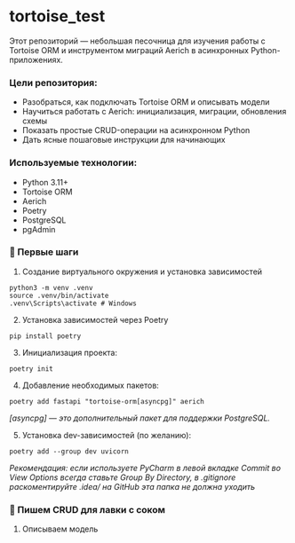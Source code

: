# tortoise_test
Этот репозиторий — небольшая песочница для изучения работы с Tortoise ORM и инструментом миграций Aerich в асинхронных Python-приложениях.

### Цели репозитория:
- Разобраться, как подключать Tortoise ORM и описывать модели
- Научиться работать с Aerich: инициализация, миграции, обновления схемы
- Показать простые CRUD-операции на асинхронном Python
- Дать ясные пошаговые инструкции для начинающих

### Используемые технологии:
- Python 3.11+
- Tortoise ORM
- Aerich
- Poetry
- PostgreSQL
- pgAdmin

### 🚀 Первые шаги

1. Создание виртуального окружения и установка зависимостей
```
python3 -m venv .venv
source .venv/bin/activate  
.venv\Scripts\activate # Windows
```

2. Установка зависимостей через Poetry
```
pip install poetry
```
3. Инициализация проекта:
```
poetry init
```
4. Добавление необходимых пакетов:
```
poetry add fastapi "tortoise-orm[asyncpg]" aerich
```
*[asyncpg] — это дополнительный пакет для поддержки PostgreSQL.*

5. Установка dev-зависимостей (по желанию):
```
poetry add --group dev uvicorn
```

*Рекомендация: 
если используете PyCharm в левой вкладке Commit 
во View Options всегда ставьте Group By Directory,
в .gitignore раскоментируйте .idea/ на GitHub 
эта папка не должна уходить*


### 🧃 Пишем CRUD для лавки с соком

1. Описываем модель 
